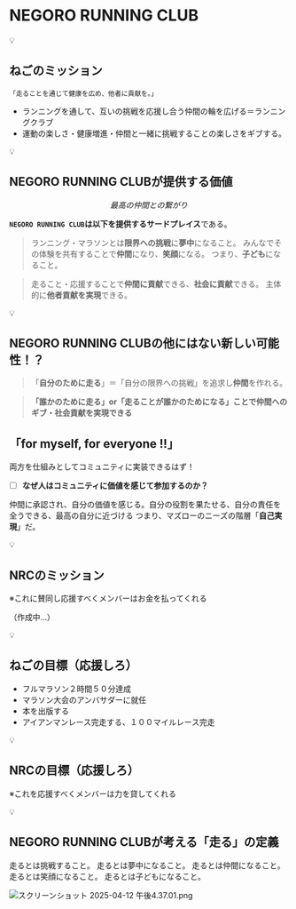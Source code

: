 # NEGORO RUNNING CLUB

<aside> 💡

## **ねごのミッション**

`「走ることを通じて健康を広め、他者に貢献を。」`

- ランニングを通して、互いの挑戦を応援し合う仲間の輪を広げる＝ランニングクラブ
- 運動の楽しさ・健康増進・仲間と一緒に挑戦することの楽しさをギブする。 </aside>

<aside> 💡

## NEGORO RUNNING CLUBが提供する価値

$$ 最高の仲間との繋がり $$

**`NEGORO RUNNING CLUB`**は以下を提供する**サードプレイス**である。

> ランニング・マラソンとは**限界への挑戦**に**夢中**になること。 みんなでその体験を共有することで**仲間**になり、**笑顔**になる。 つまり、**子ども**になること。

> 走ること・応援することで**仲間に貢献**できる、**社会に貢献**できる。 主体的に**他者貢献を実現**できる。

</aside>

<aside> 💡

## NEGORO RUNNING CLUBの他にはない新しい可能性！？

> 「**自分のために走る**」＝「自分の限界への挑戦」を追求し**仲間**を作れる。

> **「誰かのために走る」or「走ることが誰かのためになる」ことで仲間へのギブ・社会貢献を実現できる**

## 「**for myself, for everyone !!**」

両方を仕組みとしてコミュニティに実装できるはず！

- [ ] **なぜ人はコミュニティに価値を感じて参加するのか？**

仲間に承認され、自分の価値を感じる。自分の役割を果たせる、自分の責任を全うできる、最高の自分に近づける つまり、マズローのニーズの階層「**自己実現**」だ。

</aside>

<aside> 💡

## NRCのミッション

※これに賛同し応援すべくメンバーはお金を払ってくれる

（作成中…）

</aside>

<aside> 💡

## ねごの目標（応援しろ）

- フルマラソン２時間５０分達成
- マラソン大会のアンバサダーに就任
- 本を出版する
- アイアンマンレース完走する、１００マイルレース完走 </aside>

<aside> 💡

## NRCの目標（応援しろ）

※これを応援すべくメンバーは力を貸してくれる

</aside>

<aside> 💡

## NEGORO RUNNING CLUBが考える「走る」の定義

走るとは挑戦すること。
走るとは夢中になること。
走るとは仲間になること。
走るとは笑顔になること。
走るとは子どもになること。

![スクリーンショット 2025-04-12 午後4.37.01.png](attachment:857d49fb-c937-40fd-8157-05cf55f51509:%E3%82%B9%E3%82%AF%E3%83%AA%E3%83%BC%E3%83%B3%E3%82%B7%E3%83%A7%E3%83%83%E3%83%88_2025-04-12_%E5%8D%88%E5%BE%8C4.37.01.png)

</aside>
